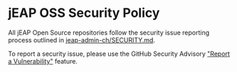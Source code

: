 # jEAP OSS Security Policy

All jEAP Open Source repositories follow the security issue reporting process outlined in
[jeap-admin-ch/SECURITY.md](https://github.com/jeap-admin-ch/jeap/SECURITY.md).

To report a security issue, please use the GitHub Security Advisory
["Report a Vulnerability"](https://github.com/jeap-admin-ch/jeap-test-message-type-registry/security/advisories/new) feature.
